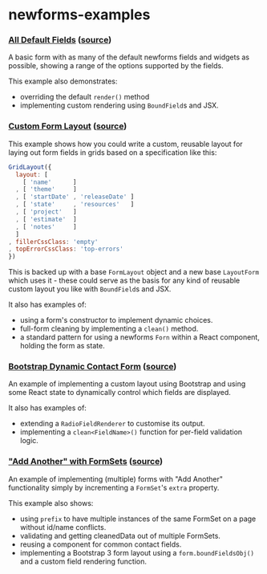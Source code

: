 newforms-examples
=================

### [All Default Fields](http://insin.github.io/newforms-examples/all-fields/) ([source](https://github.com/insin/newforms-examples/tree/master/all-fields))

A basic form with as many of the default newforms fields and widgets as possible, showing a range of the options supported by the fields.

This example also demonstrates:
* overriding the default `render()` method
* implementing custom rendering using `BoundField`s and JSX.

### [Custom Form Layout](http://insin.github.io/newforms-examples/custom-layout/) ([source](https://github.com/insin/newforms-examples/tree/master/custom-layout))

This example shows how you could write a custom, reusable layout for laying out form fields in grids based on a specification like this:

```javascript
GridLayout({
  layout: [
    [ 'name'      ]
  , [ 'theme'     ]
  , [ 'startDate' , 'releaseDate' ]
  , [ 'state'     , 'resources'   ]
  , [ 'project'   ]
  , [ 'estimate'  ]
  , [ 'notes'     ]
  ]
, fillerCssClass: 'empty'
, topErrorCssClass: 'top-errors'
})
```

This is backed up with a base `FormLayout` object and a new base `LayoutForm` which uses it - these could serve as the basis for any kind of reusable custom layout you like with `BoundField`s and JSX.

It also has examples of:
* using a form's constructor to implement dynamic choices.
* full-form cleaning by implementing a `clean()` method.
* a standard pattern for using a newforms `Forn` within a React component, holding the form as state.

### [Bootstrap Dynamic Contact Form](http://bl.ocks.org/insin/raw/9063570/) ([source](https://gist.github.com/insin/9063570#file-contactform-js))

An example of implementing a custom layout using Bootstrap and using some React state to dynamically control which fields are displayed.

It also has examples of:
* extending a `RadioFieldRenderer` to customise its output.
* implementing a `clean<FieldName>()` function for per-field validation logic.

### ["Add Another" with FormSets](http://insin.github.io/newforms-examples/formset-add-another/) ([source](https://github.com/insin/newforms-examples/tree/master/formset-add-another))

An example of implementing (multiple) forms with "Add Another" functionality simply by incrementing a `FormSet`'s `extra` property.

This example also shows:
* using `prefix` to have multiple instances of the same FormSet on a page without id/name conflicts.
* validating and getting cleanedData out of multiple FormSets.
* reusing a component for common contact fields.
* implementing a Bootstrap 3 form layout using a `form.boundFieldsObj()` and a custom field rendering function.
